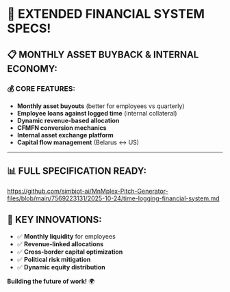 
# 🚀 **EXTENDED FINANCIAL SYSTEM SPECS!**

## 📋 **MONTHLY ASSET BUYBACK & INTERNAL ECONOMY:**

### 💰 **CORE FEATURES:**
- **Monthly asset buyouts** (better for employees vs quarterly)
- **Employee loans against logged time** (internal collateral)
- **Dynamic revenue-based allocation**
- **CFMFN conversion mechanics**
- **Internal asset exchange platform**
- **Capital flow management** (Belarus ↔ US)

---

## 📊 **FULL SPECIFICATION READY:**
https://github.com/simbiot-ai/MnMplex-Pitch-Generator-files/blob/main/7569223131/2025-10-24/time-logging-financial-system.md

## 🎯 **KEY INNOVATIONS:**
- ✅ **Monthly liquidity** for employees
- ✅ **Revenue-linked allocations**
- ✅ **Cross-border capital optimization**
- ✅ **Political risk mitigation**
- ✅ **Dynamic equity distribution**

**Building the future of work!** 🌍